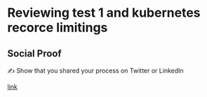 # Reviewing test 1 and kubernetes recorce limitings


## Social Proof

✍️ Show that you shared your process on Twitter or LinkedIn

[link](https://twitter.com/kcmh_538/status/1317507713803276288?s=20)
